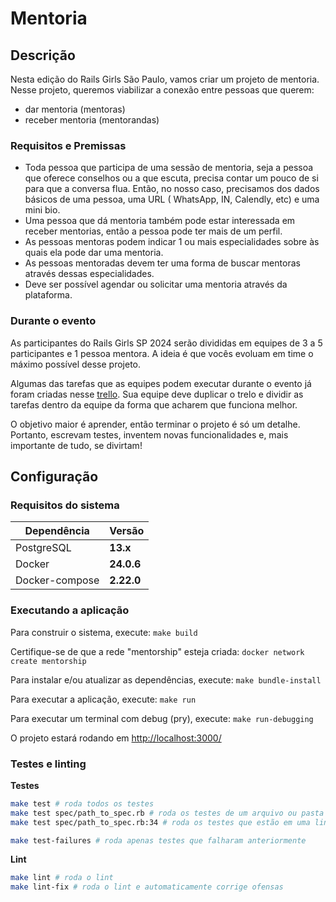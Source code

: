 # Mentoria

## Descrição

Nesta edição do Rails Girls São Paulo, vamos criar um projeto de mentoria.
Nesse projeto, queremos viabilizar a conexão entre pessoas que querem:
- dar mentoria (mentoras)
- receber mentoria (mentorandas)

### Requisitos e Premissas
 
* Toda pessoa que participa de uma sessão de mentoria, seja a pessoa que oferece conselhos ou a que escuta, precisa contar um pouco de si para que a conversa flua. Então, no nosso caso, precisamos dos dados básicos de uma pessoa, uma URL ( WhatsApp, IN, Calendly, etc) e uma mini bio.
* Uma pessoa que dá mentoria também pode estar interessada em receber mentorias, então a pessoa pode ter mais de um perfil.
* As pessoas mentoras podem indicar 1 ou mais especialidades sobre às quais ela pode dar uma mentoria.
* As pessoas mentoradas devem ter uma forma de buscar mentoras através dessas especialidades.
* Deve ser possível agendar ou solicitar uma mentoria através da plataforma.

### Durante o evento
As participantes do Rails Girls SP 2024 serão divididas em equipes de 3 a 5 participantes e 1 pessoa mentora. A ideia é que vocês evoluam em time o máximo possível desse projeto.

Algumas das tarefas que as equipes podem executar durante o evento já foram criadas nesse [trello](https://trello.com/b/k5kpvZNU/rails-girls-sp-2024). Sua equipe deve duplicar o trelo e dividir as tarefas dentro da equipe da forma que acharem que funciona melhor.

O objetivo maior é aprender, então terminar o projeto é só um detalhe. Portanto, escrevam testes, inventem novas funcionalidades e, mais importante de tudo, se divirtam!

## Configuração
### Requisitos do sistema

| Dependência     | Versão     |
| -------------- | ----------- |
| PostgreSQL     | **13.x**    |
| Docker         | **24.0.6**  |
| Docker-compose | **2.22.0**  |

### Executando a aplicação

Para construir o sistema, execute: `make build`

Certifique-se de que a rede "mentorship" esteja criada: `docker network create mentorship`

Para instalar e/ou atualizar as dependências, execute: `make bundle-install`

Para executar a aplicação, execute: `make run`

Para executar um terminal com debug (pry), execute: `make run-debugging`

O projeto estará rodando em [http://localhost:3000/](http://localhost:3000/)

### Testes e linting

**Testes**
```bash
make test # roda todos os testes
make test spec/path_to_spec.rb # roda os testes de um arquivo ou pasta em específico
make test spec/path_to_spec.rb:34 # roda os testes que estão em uma linha específica de um arquivo

make test-failures # roda apenas testes que falharam anteriormente
```

**Lint**
```bash
make lint # roda o lint
make lint-fix # roda o lint e automaticamente corrige ofensas
```

